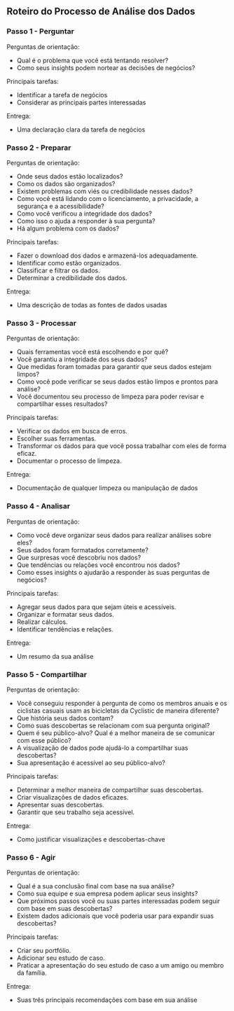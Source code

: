 ## Roteiro do Processo de Análise dos Dados


### Passo 1 - Perguntar

Perguntas de orientação:
* Qual é o problema que você está tentando resolver?     
* Como seus insights podem nortear as decisões de negócios? 

Principais tarefas:
* Identificar a tarefa de negócios
* Considerar as principais partes interessadas

Entrega:
* Uma declaração clara da tarefa de negócios


### Passo 2 - Preparar

Perguntas de orientação:
* Onde seus dados estão localizados? 
* Como os dados são organizados? 
* Existem problemas com viés ou credibilidade nesses dados?
* Como você está lidando com o licenciamento, a privacidade, a segurança e a acessibilidade?
* Como você verificou a integridade dos dados?
* Como isso o ajuda a responder à sua pergunta?
* Há algum problema com os dados?

Principais tarefas:
* Fazer o download dos dados e armazená-los adequadamente.
* Identificar como estão organizados.
* Classificar e filtrar os dados.
* Determinar a credibilidade dos dados.

Entrega:
* Uma descrição de todas as fontes de dados usadas


### Passo 3 - Processar

Perguntas de orientação:
* Quais ferramentas você está escolhendo e por quê?
* Você garantiu a integridade dos seus dados?
* Que medidas foram tomadas para garantir que seus dados estejam limpos?
* Como você pode verificar se seus dados estão limpos e prontos para análise?
* Você documentou seu processo de limpeza para poder revisar e compartilhar esses resultados?

Principais tarefas:
* Verificar os dados em busca de erros.
* Escolher suas ferramentas.
* Transformar os dados para que você possa trabalhar com eles de forma eficaz.
* Documentar o processo de limpeza.

Entrega:
* Documentação de qualquer limpeza ou manipulação de dados


### Passo 4 - Analisar

Perguntas de orientação:
* Como você deve organizar seus dados para realizar análises sobre eles?
* Seus dados foram formatados corretamente?
* Que surpresas você descobriu nos dados?
* Que tendências ou relações você encontrou nos dados?
* Como esses insights o ajudarão a responder às suas perguntas de negócios?

Principais tarefas:
* Agregar seus dados para que sejam úteis e acessíveis.
* Organizar e formatar seus dados.
* Realizar cálculos.
* Identificar tendências e relações.

Entrega:
* Um resumo da sua análise


### Passo 5 - Compartilhar

Perguntas de orientação:
* Você conseguiu responder à pergunta de como os membros anuais e os ciclistas casuais usam as bicicletas da Cyclistic de maneira diferente?
* Que história seus dados contam?
* Como suas descobertas se relacionam com sua pergunta original?
* Quem é seu público-alvo? Qual é a melhor maneira de se comunicar com esse público?
* A visualização de dados pode ajudá-lo a compartilhar suas descobertas?
* Sua apresentação é acessível ao seu público-alvo?

Principais tarefas:
* Determinar a melhor maneira de compartilhar suas descobertas.
* Criar visualizações de dados eficazes.
* Apresentar suas descobertas.
* Garantir que seu trabalho seja acessível.

Entrega:
* Como justificar visualizações e descobertas-chave


### Passo 6 - Agir

Perguntas de orientação:
* Qual é a sua conclusão final com base na sua análise?
* Como sua equipe e sua empresa podem aplicar seus insights?
* Que próximos passos você ou suas partes interessadas podem seguir com base em suas descobertas?
* Existem dados adicionais que você poderia usar para expandir suas descobertas?

Principais tarefas:
* Criar seu portfólio.
* Adicionar seu estudo de caso.
* Praticar a apresentação do seu estudo de caso a um amigo ou membro da família.

Entrega:
* Suas três principais recomendações com base em sua análise
